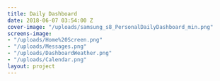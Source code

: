 ```yaml
---
title: Daily Dashboard
date: 2018-06-07 03:54:00 Z
cover-image: "/uploads/samsung_s8_PersonalDailyDashboard_min.png"
screens-image:
- "/uploads/Home%20Screen.png"
- "/uploads/Messages.png"
- "/uploads/DashboardWeather.png"
- "/uploads/Calendar.png"
layout: project
---
```


